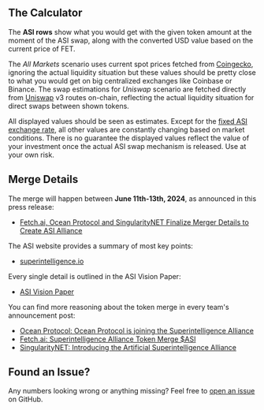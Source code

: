 ## The Calculator

The **ASI rows** show what you would get with the given token amount at the moment of the ASI swap, along with the converted USD value based on the current price of FET.

The _All Markets_ scenario uses current spot prices fetched from [Coingecko](https://coingecko.com), ignoring the actual liquidity situation but these values should be pretty close to what you would get on big centralized exchanges like Coinbase or Binance. The swap estimations for _Uniswap_ scenario are fetched directly from [Uniswap](https://uniswap.org) v3 routes on-chain, reflecting the actual liquidity situation for direct swaps between shown tokens.

All displayed values should be seen as estimates. Except for the [fixed ASI exchange rate](https://blog.oceanprotocol.com/ocean-protocol-is-joining-the-superintelligence-alliance-767c82693f24#3c8e), all other values are constantly changing based on market conditions. There is no guarantee the displayed values reflect the value of your investment once the actual ASI swap mechanism is released. Use at your own risk.

## Merge Details

The merge will happen between **June 11th-13th, 2024**, as announced in this press release:

- [Fetch.ai, Ocean Protocol and SingularityNET Finalize Merger Details to Create ASI Alliance](https://www.superintelligence.io/artificial-superintelligence-alliance/fetch.ai-ocean-protocol-and-singularitynet-finalize-merger-details-to-create-asi-alliance)

The ASI website provides a summary of most key points:

- [superintelligence.io](https://www.superintelligence.io)

Every single detail is outlined in the ASI Vision Paper:

- [ASI Vision Paper](https://www.superintelligence.io/artificial-superintelligence-alliance/artificial-superintelligence-asi-alliance-vision-paper)

You can find more reasoning about the token merge in every team's announcement post:

- [Ocean Protocol: Ocean Protocol is joining the Superintelligence Alliance](https://blog.oceanprotocol.com/ocean-protocol-is-joining-the-superintelligence-alliance-767c82693f24)
- [Fetch.ai: Superintelligence Alliance Token Merge $ASI](https://fetch.ai/blog/superintelligence-alliance-token-merge-asi)
- [SingularityNET: Introducing the Artificial Superintelligence Alliance](https://blog.singularitynet.io/introducing-the-artificial-superintelligence-alliance-40a4dea01e62)

## Found an Issue?

Any numbers looking wrong or anything missing? Feel free to [open an issue](https://github.com/kremalicious/asi-calculator/issues) on GitHub.

